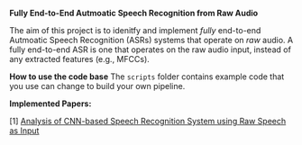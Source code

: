 
**Fully End-to-End Autmoatic Speech Recognition from Raw Audio**

The aim of this project is to idenitfy and implement *fully* end-to-end Autmoatic Speech Recognition (ASRs) systems that operate on *raw* audio. A fully end-to-end ASR is one that operates on the raw audio input, instead of any extracted features (e.g., MFCCs). 

**How to use the code base**
The `scripts` folder contains example code that you use can change to build your own pipeline.

**Implemented Papers:**

[1] [Analysis of CNN-based Speech Recognition System using Raw Speech as Input](https://ronan.collobert.com/pub/matos/2015_cnnspeech_interspeech.pdf) 
